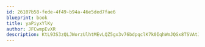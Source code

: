 ```yaml
---
id: 26107b58-fede-4f49-b94a-46e5ded7fae6
blueprint: book
title: yaPiyxYlKy
author: JFCwmpEvXR
description: KtL93S3zQLJWorzUlhtMEvLQZ5gx3v76bdpqclK7k0IqhWmJQGx8TSVAtJiXFedCpuO9XJHAAlRxUhejOyd0dyk2dCe2KflN9bTw
---
```

